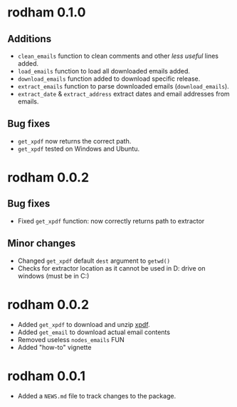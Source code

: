 # rodham 0.1.0

## Additions

* `clean_emails` function to clean comments and other *less useful* lines added.
* `load_emails` function to load all downloaded emails added.
* `download_emails` function added to download specific release.
* `extract_emails` function to parse downloaded emails (`download_emails`).
* `extract_date` & `extract_address` extract dates and email addresses from emails.

## Bug fixes

* `get_xpdf` now returns the correct path.
* `get_xpdf` tested on Windows and Ubuntu.

# rodham 0.0.2

## Bug fixes

* Fixed `get_xpdf` function: now correctly returns path to extractor

## Minor changes

* Changed `get_xpdf` default `dest` argument to `getwd()`
* Checks for extractor location as it cannot be used in D: drive on windows (must be in C:) 

# rodham 0.0.2

* Added `get_xpdf` to download and unzip [xpdf](http://www.foolabs.com/xpdf).
* Added `get_email` to download actual email contents
* Removed useless `nodes_emails` FUN
* Added "how-to" vignette

# rodham 0.0.1

* Added a `NEWS.md` file to track changes to the package.




